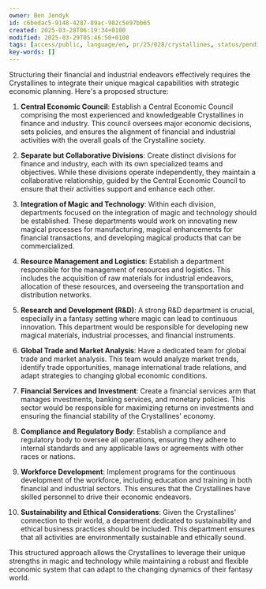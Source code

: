 ```yaml
---
owner: Ben Jendyk
id: c6bedac5-9148-4287-89ac-982c5e97bb65
created: 2025-03-28T06:19:34+0100
modified: 2025-03-29T05:46:50+0100
tags: [access/public, language/en, pr/25/028/crystallines, status/pending]
key-words: []
---
```


Structuring their financial and industrial endeavors effectively requires the Crystallines to integrate their unique magical capabilities with strategic economic planning. Here's a proposed structure:

1. **Central Economic Council**: Establish a Central Economic Council comprising the most experienced and knowledgeable Crystallines in finance and industry. This council oversees major economic decisions, sets policies, and ensures the alignment of financial and industrial activities with the overall goals of the Crystalline society.

2. **Separate but Collaborative Divisions**: Create distinct divisions for finance and industry, each with its own specialized teams and objectives. While these divisions operate independently, they maintain a collaborative relationship, guided by the Central Economic Council to ensure that their activities support and enhance each other.

3. **Integration of Magic and Technology**: Within each division, departments focused on the integration of magic and technology should be established. These departments would work on innovating new magical processes for manufacturing, magical enhancements for financial transactions, and developing magical products that can be commercialized.

4. **Resource Management and Logistics**: Establish a department responsible for the management of resources and logistics. This includes the acquisition of raw materials for industrial endeavors, allocation of these resources, and overseeing the transportation and distribution networks.

5. **Research and Development (R&D)**: A strong R&D department is crucial, especially in a fantasy setting where magic can lead to continuous innovation. This department would be responsible for developing new magical materials, industrial processes, and financial instruments.

6. **Global Trade and Market Analysis**: Have a dedicated team for global trade and market analysis. This team would analyze market trends, identify trade opportunities, manage international trade relations, and adapt strategies to changing global economic conditions.

7. **Financial Services and Investment**: Create a financial services arm that manages investments, banking services, and monetary policies. This sector would be responsible for maximizing returns on investments and ensuring the financial stability of the Crystallines' economy.

8. **Compliance and Regulatory Body**: Establish a compliance and regulatory body to oversee all operations, ensuring they adhere to internal standards and any applicable laws or agreements with other races or nations.

9. **Workforce Development**: Implement programs for the continuous development of the workforce, including education and training in both financial and industrial sectors. This ensures that the Crystallines have skilled personnel to drive their economic endeavors.

10. **Sustainability and Ethical Considerations**: Given the Crystallines' connection to their world, a department dedicated to sustainability and ethical business practices should be included. This department ensures that all activities are environmentally sustainable and ethically sound.

This structured approach allows the Crystallines to leverage their unique strengths in magic and technology while maintaining a robust and flexible economic system that can adapt to the changing dynamics of their fantasy world.